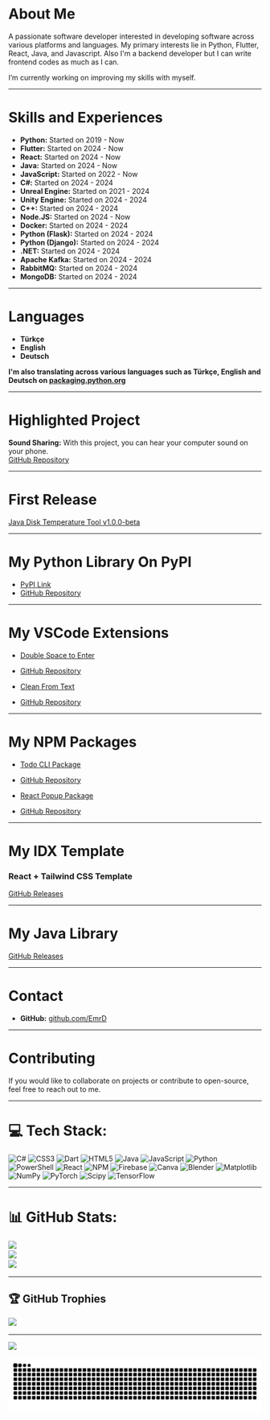 # About Me
A passionate software developer interested in developing software across various platforms and languages. My primary interests lie in Python, Flutter, React, Java, and Javascript. Also I'm a backend developer but I can write frontend codes as much as I can.

I’m currently working on improving my skills with myself.

---

# Skills and Experiences
- **Python:** Started on 2019 - Now
- **Flutter:** Started on 2024 - Now
- **React:** Started on 2024 - Now
- **Java:** Started on 2024 - Now
- **JavaScript:** Started on 2022 - Now
- **C#:** Started on 2024 - 2024
- **Unreal Engine:** Started on 2021 - 2024 
- **Unity Engine:** Started on 2024 - 2024 
- **C++:** Started on 2024 - 2024 
- **Node.JS:** Started on 2024 - Now 
- **Docker:** Started on 2024 - 2024 
- **Python (Flask):** Started on 2024 - 2024  
- **Python (Django):** Started on 2024 - 2024 
- **.NET:** Started on 2024 - 2024
- **Apache Kafka:** Started on 2024 - 2024
- **RabbitMQ:** Started on 2024 - 2024
- **MongoDB:** Started on 2024 - 2024
---

# Languages
- **Türkçe**  
- **English**  
- **Deutsch**

**I'm also translating across various languages such as Türkçe, English and Deutsch on [packaging.python.org](https://hosted.weblate.org/projects/pypa/packaging-python-org/)**

---

# Highlighted Project
**Sound Sharing:** With this project, you can hear your computer sound on your phone.  
[GitHub Repository](https://github.com/EmrD/Sound-Sharing)  

---

# First Release
[Java Disk Temperature Tool v1.0.0-beta](https://github.com/EmrD/java-get-disk-temp/releases/tag/v1.0.0-beta)  

---

# My Python Library On PyPI
- [PyPI Link](https://pypi.org/project/emr-password-manager/)  
- [GitHub Repository](https://github.com/EmrD/python-password-manager-library)
  
---

# My VSCode Extensions
- [Double Space to Enter](https://marketplace.visualstudio.com/items?itemName=EmrD.doublespacetoenter)  
- [GitHub Repository](https://github.com/EmrD/DoubleSpaceToEnterVSCode)  

- [Clean From Text](https://marketplace.visualstudio.com/items?itemName=EmrD.clean-from-text)  
- [GitHub Repository](https://github.com/EmrD/clear-hash-extention)  

---

# My NPM Packages
- [Todo CLI Package](https://www.npmjs.com/package/todo-cli-package/v/latest)  
- [GitHub Repository](https://github.com/EmrD/todo-cli-npm)

- [React Popup Package](https://www.npmjs.com/package/react-popup-package)  
- [GitHub Repository](https://github.com/EmrD/react-popup-npm-library/)  

---

# My IDX Template
### React + Tailwind CSS Template
[GitHub Releases](https://github.com/EmrD/idx-react-template/releases)  

---

# My Java Library
[GitHub Releases](https://github.com/EmrD/java-logging-package/releases/latest)  

---

# Contact
- **GitHub:** [github.com/EmrD](https://github.com/EmrD)  

---

# Contributing
If you would like to collaborate on projects or contribute to open-source, feel free to reach out to me.

---

# 💻 Tech Stack:
![C#](https://img.shields.io/badge/c%23-%23239120.svg?style=for-the-badge&logo=csharp&logoColor=white) 
![CSS3](https://img.shields.io/badge/css3-%231572B6.svg?style=for-the-badge&logo=css3&logoColor=white) 
![Dart](https://img.shields.io/badge/dart-%230175C2.svg?style=for-the-badge&logo=dart&logoColor=white) 
![HTML5](https://img.shields.io/badge/html5-%23E34F26.svg?style=for-the-badge&logo=html5&logoColor=white) 
![Java](https://img.shields.io/badge/java-%23ED8B00.svg?style=for-the-badge&logo=openjdk&logoColor=white) 
![JavaScript](https://img.shields.io/badge/javascript-%23323330.svg?style=for-the-badge&logo=javascript&logoColor=%23F7DF1E) 
![Python](https://img.shields.io/badge/python-3670A0?style=for-the-badge&logo=python&logoColor=ffdd54) 
![PowerShell](https://img.shields.io/badge/PowerShell-%235391FE.svg?style=for-the-badge&logo=powershell&logoColor=white) 
![React](https://img.shields.io/badge/react-%2320232a.svg?style=for-the-badge&logo=react&logoColor=%2361DAFB) 
![NPM](https://img.shields.io/badge/NPM-%23CB3837.svg?style=for-the-badge&logo=npm&logoColor=white) 
![Firebase](https://img.shields.io/badge/firebase-a08021?style=for-the-badge&logo=firebase&logoColor=ffcd34) 
![Canva](https://img.shields.io/badge/Canva-%2300C4CC.svg?style=for-the-badge&logo=Canva&logoColor=white) 
![Blender](https://img.shields.io/badge/blender-%23F5792A.svg?style=for-the-badge&logo=blender&logoColor=white) 
![Matplotlib](https://img.shields.io/badge/Matplotlib-%23ffffff.svg?style=for-the-badge&logo=Matplotlib&logoColor=black) 
![NumPy](https://img.shields.io/badge/numpy-%23013243.svg?style=for-the-badge&logo=numpy&logoColor=white) 
![PyTorch](https://img.shields.io/badge/PyTorch-%23EE4C2C.svg?style=for-the-badge&logo=PyTorch&logoColor=white) 
![Scipy](https://img.shields.io/badge/SciPy-%230C55A5.svg?style=for-the-badge&logo=scipy&logoColor=%white) 
![TensorFlow](https://img.shields.io/badge/TensorFlow-%23FF6F00.svg?style=for-the-badge&logo=TensorFlow&logoColor=white) 

---

# 📊 GitHub Stats:
![](https://github-readme-stats.vercel.app/api?username=EmrD&theme=dark&hide_border=true&include_all_commits=false&count_private=false)  
![](https://github-readme-streak-stats.herokuapp.com/?user=EmrD&theme=dark&hide_border=true)  
![](https://github-readme-stats.vercel.app/api/top-langs/?username=EmrD&theme=dark&hide_border=true&include_all_commits=false&count_private=false&layout=compact)  

---

## 🏆 GitHub Trophies
![](https://github-profile-trophy.vercel.app/?username=EmrD&theme=radical&no-frame=false&no-bg=false&margin-w=4)  

---

[![](https://visitcount.itsvg.in/api?id=EmrD&icon=0&color=0)](https://visitcount.itsvg.in)  

<picture>
  <source media="(prefers-color-scheme: dark)" srcset="github-snake-dark.svg" />
  <source media="(prefers-color-scheme: light)" srcset="github-snake.svg" />
  <img alt="github-snake" src="github-snake.svg" />
</picture>
